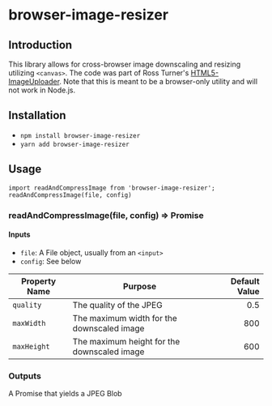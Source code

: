 # browser-image-resizer

## Introduction

This library allows for cross-browser image downscaling and resizing utilizing `<canvas>`. The code was part of Ross Turner's [HTML5-ImageUploader](https://github.com/rossturner/HTML5-ImageUploader).  Note that this is meant to be a browser-only utility and will not work in Node.js.

## Installation

* `npm install browser-image-resizer`
* `yarn add browser-image-resizer`

## Usage

`import readAndCompressImage from 'browser-image-resizer';`
`readAndCompressImage(file, config)`

### readAndCompressImage(file, config) => Promise<Blob>

#### Inputs

* `file`: A File object, usually from an `<input>`
* `config`: See below

| Property Name        | Purpose           | Default Value  |
| ------------- |-------------| -----:|
| `quality`      | The quality of the JPEG | 0.5 |
| `maxWidth`      | The maximum width for the downscaled image | 800 |
| `maxHeight` | The maximum height for the downscaled image | 600 |

### Outputs

A Promise that yields a JPEG Blob
